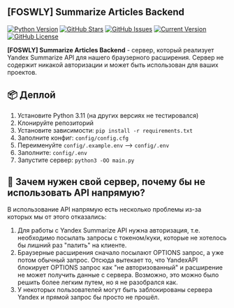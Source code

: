 ## [FOSWLY] Summarize Articles Backend

[![Python Version](https://img.shields.io/badge/Python-3.11-blue?logo=python&style=for-the-badge)](https://www.python.org/)
[![GitHub Stars](https://img.shields.io/github/stars/FOSWLY/summarize-articles-backend?logo=github&style=for-the-badge)](https://github.com/FOSWLY/summarize-articles-backend/stargazers)
[![GitHub Issues](https://img.shields.io/github/issues/FOSWLY/summarize-articles-backend?style=for-the-badge)](https://github.com/FOSWLY/summarize-articles-backend/issues)
[![Current Version](https://img.shields.io/github/v/release/FOSWLY/summarize-articles-backend?style=for-the-badge)](https://github.com/FOSWLY/summarize-articles-backend)
[![GitHub License](https://img.shields.io/github/license/FOSWLY/summarize-articles-backend?style=for-the-badge)](https://github.com/FOSWLY/summarize-articles-backend/blob/master/LICENSE)

**[FOSWLY] Summarize Articles Backend** - cервер, который реализует Yandex Summarize API для нашего браузерного расширения. Сервер не содержит никакой авторизации и может быть использован для ваших проектов.

## 📦 Деплой
1. Установите Python 3.11 (на других версиях не тестировался)
2. Клонируйте репозиторий
3. Установите зависимости: `pip install -r requirements.txt`
4. Заполните конфиг: `config/config.cfg`
5. Переименуйте `config/.example.env` --> `config/.env`
6. Заполните: `config/.env`
7. Запустите сервер: `python3 -OO main.py`


## 📖 Зачем нужен свой сервер, почему бы не использовать API напрямую?
В использование API напрямую есть несколько проблемы из-за которых мы от этого отказались:
1. Для работы с Yandex Summarize API нужна авторизация, т.е. необходимо посылать запросы с токеном/куки, которые не хотелось бы лишний раз "палить" на клиенте.
2. Браузерные расширения сначало посылают OPTIONS запрос, а уже потом обычный запрос. Отсюда вытекает то, что YandexAPI блокирует OPTIONS запрос как "не авторизованный" и расширение не может получить данные с сервера. Возможно, это можно было решить более легким путем, но я не разобрался как.
3. У некоторых пользователей могут быть заблокированы сервера Yandex и прямой запрос бы просто не прошёл.